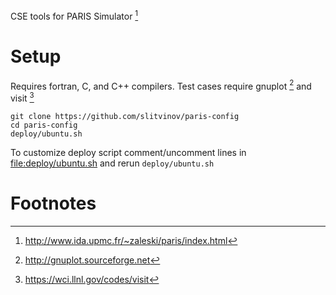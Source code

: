 CSE tools for PARIS Simulator [^1]

Setup
=====

Requires fortran, C, and C++ compilers. Test cases require gnuplot [^2]
and visit [^3]


	git clone https://github.com/slitvinov/paris-config
	cd paris-config
	deploy/ubuntu.sh

To customize deploy script comment/uncomment lines in
[file:deploy/ubuntu.sh](deploy/ubuntu.sh) and rerun `deploy/ubuntu.sh`

Footnotes
=========

[^1]: <http://www.ida.upmc.fr/~zaleski/paris/index.html>

[^2]: <http://gnuplot.sourceforge.net>

[^3]: <https://wci.llnl.gov/codes/visit>
